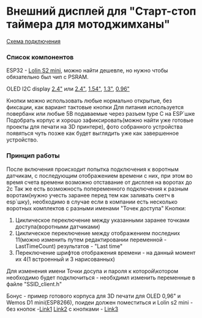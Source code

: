 # Внешний дисплей для "Старт-стоп таймера для мотоджимханы"
[Схема подключения](https://github.com/VeZhD/sw-telemetry/blob/main/sw_client_OLED-I2C-128x64/sw_client_OLED-I2C-128x64_connection%20scheme.png)

### Список компонентов

ESP32 - [Lolin S2 mini](https://aliexpress.ru/item/1005003145192016.html?sku_id=12000024338777694), можно найти дешевле, но нужно чтобы обязательно был чип с PSRAM.

OLED I2C display [2.4"](https://aliexpress.ru/item/1005005867315821.html?sku_id=12000034633566861) или [2.4"](https://aliexpress.ru/item/1005001565591155.html), [1.54"](https://aliexpress.ru/item/1005005317314760.html?sku_id=12000032606581542), [1.3"](https://aliexpress.ru/item/1005005438758215.html?sku_id=12000033085858096), [0.96"](https://aliexpress.ru/item/1005001603008505.html?sku_id=12000016754783852)

Кнопки можно использовать любые нормально открытые, без фиксации, как вариант тактовые кнопки
Для питания используется повербанк или любые 5В подаваемые через разъем type C на ESP`шке
Подобрать корпус и хорошо зафиксировать(можно найти уже готовые проекты для печати на 3D принтере), фото собранного устройства появяться чуть позже как будет выглядить уже как завершенное устройство.

### Принцип работы

После включения происходит попытка подключения к воротным датчикам, с последующим отображением времени с них, при этом во время счета времени возможно отставание от дисплея на воротах до 2с
Так же есть возможность попеременного подключения к разным воротам(нужно учесть заранее перед тем как заливать скетч в esp`шку), необходимо в случае если в компании есть несколько воротных комплектов с разными именами "Точек доступа" 
Кнопки:
1. Циклическое переключение между указанными заранее точками доступа(воротными датчиками)
2. Циклическое переключение между отображением последних 11(можно изменить путем редактировании переменной - LastTimeCount) результатов - "Last time"
3. Переключение шрифтов отображения времени - на данный момент их 4(1 встроенный и 3 нарисованных)

Для изменения имени Точки досупа и пароля к которой\котором необходимо будет подключиться - необхдимл изменить переменные в файле "SSID_client.h"


Бонус - пример готового корпуса для 3D печати для OLED 0,96" и Wemos D1 mini(ESP8266), поидеи должен поместиться и Lolin s2 mini - без кнопок -[Link1](https://www.thingiverse.com/thing:2448685) [Link2](https://www.thingiverse.com/thing:4371400) с кнопками - [Link3](https://www.thingiverse.com/thing:3714081)

